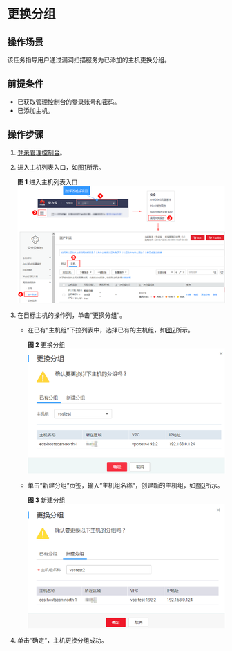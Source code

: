 # 更换分组<a name="vss_01_0111"></a>

## 操作场景<a name="section84574104610"></a>

该任务指导用户通过漏洞扫描服务为已添加的主机更换分组。

## 前提条件<a name="section1279411134818"></a>

-   已获取管理控制台的登录账号和密码。
-   已添加主机。

## 操作步骤<a name="section10433447164915"></a>

1.  [登录管理控制台](https://console.huaweicloud.com/)。
2.  进入主机列表入口，如[图1](#vss_01_0073_fig1643474422612)所示。

    **图 1**  进入主机列表入口<a name="vss_01_0073_fig1643474422612"></a>  
    ![](figures/进入主机列表入口.png "进入主机列表入口")

3.  在目标主机的操作列，单击“更换分组“。
    -   在已有“主机组“下拉列表中，选择已有的主机组，如[图2](#fig318873619584)所示。

        **图 2**  更换分组<a name="fig318873619584"></a>  
        ![](figures/更换分组.png "更换分组")

    -   单击“新建分组“页签，输入“主机组名称“，创建新的主机组，如[图3](#fig956184615013)所示。

        **图 3**  新建分组<a name="fig956184615013"></a>  
        ![](figures/新建分组.png "新建分组")

4.  单击“确定“，主机更换分组成功。

